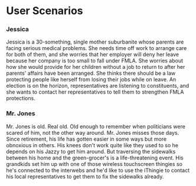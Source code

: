 # User Scenarios

### Jessica

Jessica is a 30-something, single mother suburbanite whose parents are facing serious medical problems. She needs time off work to arrange care for both of them, and she worries that her employer will deny her leave because her company is too small to fall under FMLA. She worries about how she would provide for her children without a job to return to after her parents' affairs have been arranged. She thinks there should be a law protecting people like herself from losing their jobs while on leave. An election is on the horizon, representatives are listening to constituents, and she wants to contact her representatives to tell them to strengthen FMLA protections.


### Mr. Jones

Mr. Jones is old. Real old. Old enough to remember when politicians were scared of him, not the other way around. Mr. Jones misses those days. Since retirement, his life has gotten easier in some ways but more obnoxious in others. His knees don't work quite like they used to so he depends on his Jazzy to get him around. But traversing the sidewalks between his home and the green-grocer's is a life-threatening event. His grandkids set him up with one of those wireless touchscreen thingies so he's connected to the interwebs and he'd like to use the iThingie to contact his local representatives to get them to fix the sidewalks already.
